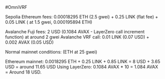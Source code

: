 #OmniVRF 

Sepolia Ethereum fees: 0.00018295 ETH (2.5 gwei) + 0.25 LINK (flat fee) + 0.05 LINK ( at 1.5 gwei, 0.000195894 ETH)


Avalanche Fuji fees: 2 USD (0.1084 AVAX - LayerZero call increment function) at around 2 gwei
Avalanche VRF call: 0.01 LINK (0.07 USD) + 0.002 AVAX (0.05 USD)



Normal mainnet conditions: (ETH at 25 gwei)

Ethereum mainnet: 0.0018295 ETH  + 0.25 LINK + 0.85 LINK = 8 USD + 3.65 USD = around 11.65 USD 
Using LayerZero: 0.1084 AVAX * 10 = 1.084 AVAX = Around 18 USD.
